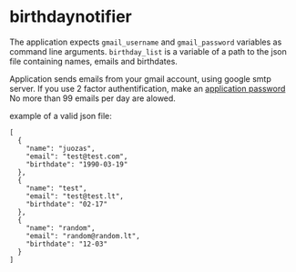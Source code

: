 # birthdaynotifier

The application expects  `gmail_username` and `gmail_password`  variables as command line arguments.
`birthday_list` is a variable of a path to the json file containing names, emails and birthdates. 

Application sends emails from your gmail account, using google smtp server. If you use 2 factor authentification, make an [application password](https://security.google.com/settings/security/apppasswords?pli=1)
No more than 99 emails per day are alowed.

example of a valid json file:

```
[
  {
    "name": "juozas",
    "email": "test@test.com",
    "birthdate": "1990-03-19"
  },
  {
    "name": "test",
    "email": "test@test.lt",
    "birthdate": "02-17"
  },
  {
    "name": "random",
    "email": "random@random.lt",
    "birthdate": "12-03"
  }
]

```